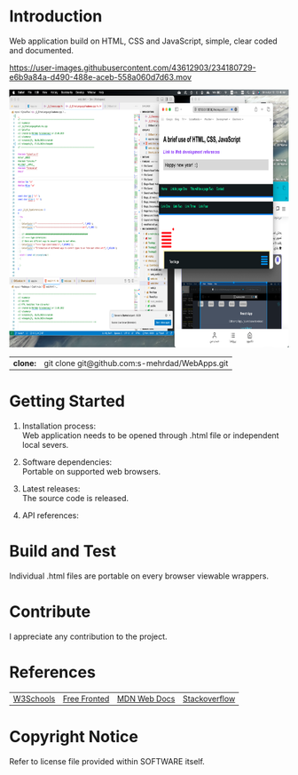 # Introduction 
Web application build on HTML, CSS and JavaScript, simple, clear coded and documented.

https://user-images.githubusercontent.com/43612903/234180729-e6b9a84a-d490-488e-aceb-558a060d7d63.mov

<img href="https://github.com/s-mehrdad" src="https://github.com/s-mehrdad/WebApps/blob/master/CssHtmlJs/screenshots/ScreenShot-2023-04-10-at-12-48-41-AM.png" width="824" height="464" alt="ScreenShot">

<table>
<tr>
<td><b>clone:</b></td>
<td>git clone git@github.com:s-mehrdad/WebApps.git</td>
</tr>
</table>


# Getting Started
1.  Installation process:<br/>
Web application needs to be opened through .html file or independent local severs.

2.  Software dependencies:<br/>
Portable on supported web browsers.

3.  Latest releases:<br/>
The source code is released.

4.  API references:<br/>

# Build and Test
Individual .html files are portable on every browser viewable wrappers.


# Contribute
I appreciate any contribution to the project.

# References
<table>

<tr>
<td><a href="https://www.w3schools.com/">W3Schools</a></td>
<td><a href="https://freefrontend.com/">Free Fronted</a></td>
<td><a href="https://developer.mozilla.org/">MDN Web Docs</a></td>
<td><a href="https://stackoverflow.com/">Stackoverflow</a></td>
</tr>

</table>

# Copyright Notice
Refer to license file provided within SOFTWARE itself.
